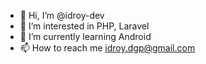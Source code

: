 - 👋 Hi, I’m @idroy-dev
- 👀 I’m interested in PHP, Laravel
- 🌱 I’m currently learning Android
- 📫 How to reach me idroy.dgp@gmail.com
